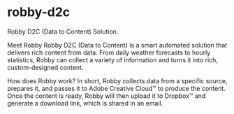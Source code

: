 # robby-d2c
Robby D2C (Data to Content) Solution.

Meet Robby
Robby D2C (Data to Content) is a smart automated solution that delivers rich content from data. From daily weather forecasts to hourly statistics, Robby can collect a variety of information and turns it into rich, custom-designed content.

How does Robby work?
In short, Robby collects data from a specific source, prepares it, and passes it to Adobe Creative Cloud™ to produce the content. Once the content is ready, Robby will then upload it to Dropbox™ and generate a download link, which is shared in an email.
